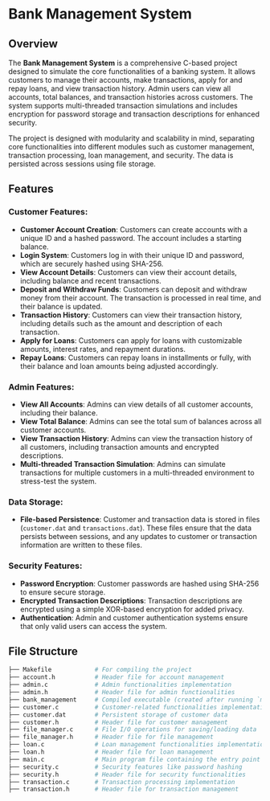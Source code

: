 # Bank Management System

## Overview

The **Bank Management System** is a comprehensive C-based project designed to simulate the core functionalities of a banking system. It allows customers to manage their accounts, make transactions, apply for and repay loans, and view transaction history. Admin users can view all accounts, total balances, and transaction histories across customers. The system supports multi-threaded transaction simulations and includes encryption for password storage and transaction descriptions for enhanced security.

The project is designed with modularity and scalability in mind, separating core functionalities into different modules such as customer management, transaction processing, loan management, and security. The data is persisted across sessions using file storage.

## Features

### Customer Features:
- **Customer Account Creation**: Customers can create accounts with a unique ID and a hashed password. The account includes a starting balance.
- **Login System**: Customers log in with their unique ID and password, which are securely hashed using SHA-256.
- **View Account Details**: Customers can view their account details, including balance and recent transactions.
- **Deposit and Withdraw Funds**: Customers can deposit and withdraw money from their account. The transaction is processed in real time, and their balance is updated.
- **Transaction History**: Customers can view their transaction history, including details such as the amount and description of each transaction.
- **Apply for Loans**: Customers can apply for loans with customizable amounts, interest rates, and repayment durations.
- **Repay Loans**: Customers can repay loans in installments or fully, with their balance and loan amounts being adjusted accordingly.

### Admin Features:
- **View All Accounts**: Admins can view details of all customer accounts, including their balance.
- **View Total Balance**: Admins can see the total sum of balances across all customer accounts.
- **View Transaction History**: Admins can view the transaction history of all customers, including transaction amounts and encrypted descriptions.
- **Multi-threaded Transaction Simulation**: Admins can simulate transactions for multiple customers in a multi-threaded environment to stress-test the system.

### Data Storage:
- **File-based Persistence**: Customer and transaction data is stored in files (`customer.dat` and `transactions.dat`). These files ensure that the data persists between sessions, and any updates to customer or transaction information are written to these files.

### Security Features:
- **Password Encryption**: Customer passwords are hashed using SHA-256 to ensure secure storage.
- **Encrypted Transaction Descriptions**: Transaction descriptions are encrypted using a simple XOR-based encryption for added privacy.
- **Authentication**: Admin and customer authentication systems ensure that only valid users can access the system.

## File Structure

```bash
├── Makefile            # For compiling the project
├── account.h           # Header file for account management
├── admin.c             # Admin functionalities implementation
├── admin.h             # Header file for admin functionalities
├── bank_management     # Compiled executable (created after running `make`)
├── customer.c          # Customer-related functionalities implementation
├── customer.dat        # Persistent storage of customer data
├── customer.h          # Header file for customer management
├── file_manager.c      # File I/O operations for saving/loading data
├── file_manager.h      # Header file for file management
├── loan.c              # Loan management functionalities implementation
├── loan.h              # Header file for loan management
├── main.c              # Main program file containing the entry point
├── security.c          # Security features like password hashing
├── security.h          # Header file for security functionalities
├── transaction.c       # Transaction processing implementation
├── transaction.h       # Header file for transaction management

